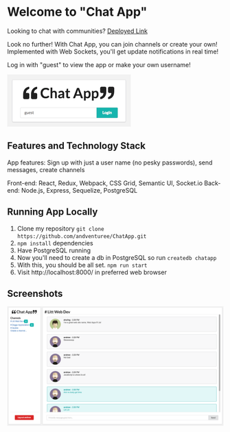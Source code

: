 # Welcome to "Chat App"

Looking to chat with communities? [Deployed Link](http://aw-chat-app.herokuapp.com/)

Look no further! With Chat App, you can join channels or create your own! Implemented with Web Sockets, you'll get update notifications in real time!

Log in with "guest" to view the app or make your own username!

![Preview - login](/public/img/login.png)

## Features and Technology Stack

App features: Sign up with just a user name (no pesky passwords), send messages, create channels

Front-end: React, Redux, Webpack, CSS Grid, Semantic UI, Socket.io
Back-end: Node.js, Express, Sequelize, PostgreSQL

## Running App Locally

1.  Clone my repository `git clone https://github.com/andventuree/ChatApp.git`
2.  `npm install` dependencies
3.  Have PostgreSQL running
4.  Now you'll need to create a db in PostgreSQL so run `createdb chatapp`
5.  With this, you should be all set. `npm run start`
6.  Visit http://localhost:8000/ in preferred web browser

## Screenshots

![Preview - full app](/public/img/Chat-app-preview.png)
